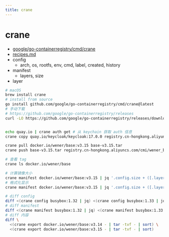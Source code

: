 ```yaml
---
title: crane
---
```


# crane

- [google/go-containerregistry/cmd/crane](https://github.com/google/go-containerregistry/blob/main/cmd/crane)
- [recipes.md](https://github.com/google/go-containerregistry/blob/main/cmd/crane/recipes.md)
- config
  - arch, os, rootfs, env, cmd, label, created, history
- manifest
  - layers, size
- layer


```bash
# macOS
brew install crane
# install from source
go install github.com/google/go-containerregistry/cmd/crane@latest
# 手动下载
# https://github.com/google/go-containerregistry/releases
curl -LO https://github.com/google/go-containerregistry/releases/download/v0.13.0/go-containerregistry_Linux_arm64.tar.gz


echo quay.io | crane auth get # 从 keychain 获取 auth 信息
crane copy quay.io/keycloak/keycloak:17.0.0 registry.cn-hongkong.aliyuncs.com/cmi/keycloak_keycloak

crane pull docker.io/wener/base:v3.15 base-v3.15.tar
crane push base-v3.15.tar registry.cn-hongkong.aliyuncs.com/cmi/wener_base:v3.15

# 查看 tag
crane ls docker.io/wener/base

# 计算镜像大小
crane manifest docker.io/wener/base:v3.15 | jq '.config.size + ([.layers[].size] | add)'
# 格式化显示
crane manifest docker.io/wener/base:v3.15 | jq '.config.size + ([.layers[].size] | add)' | numfmt --to=iec

# diff config
diff <(crane config busybox:1.32 | jq) <(crane config busybox:1.33 | jq)
# diff manifest
diff <(crane manifest busybox:1.32 | jq) <(crane manifest busybox:1.33 | jq)
# diff 内容
diff \
  <(crane export docker.io/wener/base:v3.14 - | tar -tvf - | sort) \
  <(crane export docker.io/wener/base:v3.15 - | tar -tvf - | sort)
```
